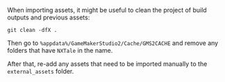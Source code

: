 When importing assets, it might be useful to clean the project of build outputs and previous assets:

```
git clean -dfX .
```

Then go to `%appdata%/GameMakerStudio2/Cache/GMS2CACHE` and remove any folders that have `NXTale` in the name.

After that, re-add any assets that need to be imported manually to the `external_assets` folder.
